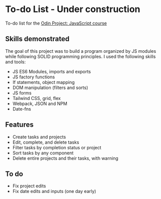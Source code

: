 # To-do List - Under construction

To-do list for the <a href="https://www.theodinproject.com/lessons/node-path-javascript-todo-list">Odin Project: JavaScript course</a>

## Skills demonstrated

The goal of this project was to build a program organized by JS modules while following SOLID programming principles. I used the following skills and tools:

- JS ES6 Modules, imports and exports
- JS factory functions
- If statements, object mapping
- DOM manipulation (filters and sorts)
- JS forms
- Tailwind CSS, grid, flex
- Webpack, JSON and NPM
- Date-fns

## Features

- Create tasks and projects
- Edit, complete, and delete tasks
- Filter tasks by completion status or project
- Sort tasks by any component
- Delete entire projects and their tasks, with warning

## To do

- Fix project edits
- Fix date edits and inputs (one day early)